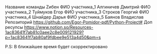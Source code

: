 Название команды	Zибен
ФИО участника_1	Алгиничев Дмитрий
ФИО участника_2	Туймуков Егор
ФИО участника_3	Строков Георгий
ФИО участника_4	Шнайдер Дарья
ФИО участника_5	Баянов Владислав
Репозиторий	https://github.com/Egor-Pomidor-pdf/Python-Project#
Доп ресупсы	https://www.notion.so/Resources-1ac83641f7ab81c0aee2c8e009121929?p=1ac83641f7ab80af9fdbee9e513a4d50&pm=s

P.S: В ближайшее время будет скорректировано 
